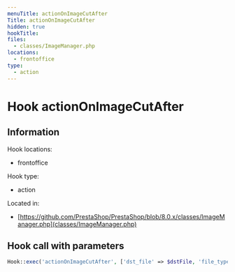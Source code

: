 ```yaml
---
menuTitle: actionOnImageCutAfter
Title: actionOnImageCutAfter
hidden: true
hookTitle: 
files:
  - classes/ImageManager.php
locations:
  - frontoffice
type:
  - action
---
```


# Hook actionOnImageCutAfter

## Information

Hook locations: 
  - frontoffice

Hook type: 
  - action

Located in: 
  - [https://github.com/PrestaShop/PrestaShop/blob/8.0.x/classes/ImageManager.php](classes/ImageManager.php)

## Hook call with parameters

```php
Hook::exec('actionOnImageCutAfter', ['dst_file' => $dstFile, 'file_type' => $fileType])
```